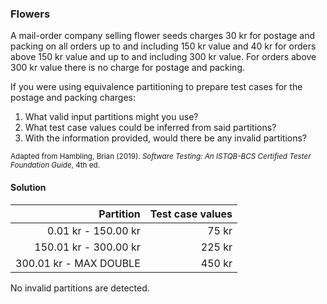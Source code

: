 ### Flowers
A mail-order company selling flower seeds charges 30 kr for postage and packing on all orders up to and including 150 kr value and 40 kr for orders above 150 kr value and up to and including 300 kr value. For orders above 300 kr value there is no charge for postage and packing.

If you were using equivalence partitioning to prepare test cases for the postage and packing charges:
1. What valid input partitions might you use?
2. What test case values could be inferred from said partitions?
3. With the information provided, would there be any invalid partitions?

<sub>Adapted from Hambling, Brian (2019). *Software Testing: An ISTQB-BCS Certified Tester Foundation Guide*, 4th ed.</sub>

#### Solution

|Partition|Test case values|
|--:|--:|
|0.01 kr - 150.00 kr|75 kr|
|150.01 kr - 300.00 kr|225 kr|
|300.01 kr - MAX DOUBLE|450 kr|

No invalid partitions are detected.
